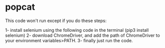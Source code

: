 # popcat

This code won't run except if you do these steps:

1- install selenium using the following code in the terminal (pip3 install selenium)
2- download ChromeDriver, and add the path of ChromeDriver to your environment variables>PATH.
3- finally just run the code.
